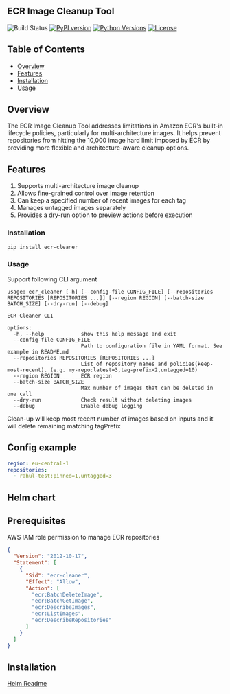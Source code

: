 ## ECR Image Cleanup Tool

![Build Status](https://github.com/rahulinux/ecr-cleaner/actions/workflows/python-tests.yml/badge.svg)
[![PyPI version](https://badge.fury.io/py/ecr-cleaner.svg)](https://badge.fury.io/py/ecr-cleaner)
[![Python Versions](https://img.shields.io/pypi/pyversions/ecr-cleaner.svg)](https://pypi.org/project/ecr-cleaner/)
[![License](https://img.shields.io/github/license/rahulinux/ecr-cleaner.svg)](LICENSE)

## Table of Contents
- [Overview](#overview)
- [Features](#features)
- [Installation](#installation)
- [Usage](#usage)


## Overview

The ECR Image Cleanup Tool addresses limitations in Amazon ECR's built-in lifecycle policies, particularly for multi-architecture images. It helps prevent repositories from hitting the 10,000 image hard limit imposed by ECR by providing more flexible and architecture-aware cleanup options.

## Features

1. Supports multi-architecture image cleanup
2. Allows fine-grained control over image retention
3. Can keep a specified number of recent images for each tag
4. Manages untagged images separately
5. Provides a dry-run option to preview actions before execution


### Installation

```shell
pip install ecr-cleaner
```

### Usage

Support following CLI argument

```shell
usage: ecr_cleaner [-h] [--config-file CONFIG_FILE] [--repositories REPOSITORIES [REPOSITORIES ...]] [--region REGION] [--batch-size BATCH_SIZE] [--dry-run] [--debug]

ECR Cleaner CLI

options:
  -h, --help            show this help message and exit
  --config-file CONFIG_FILE
                        Path to configuration file in YAML format. See example in README.md
  --repositories REPOSITORIES [REPOSITORIES ...]
                        List of repository names and policies(keep-most-recent). (e.g. my-repo:latest=3,tag-prefix=2,untagged=10)
  --region REGION       ECR region
  --batch-size BATCH_SIZE
                        Max number of images that can be deleted in one call
  --dry-run             Check result without deleting images
  --debug               Enable debug logging
```

Clean-up will keep most recent number of images based on inputs and it will delete remaining matching tagPrefix

## Config example

```yaml
region: eu-central-1
repositories:
  - rahul-test:pinned=1,untagged=3
```

## Helm chart

## Prerequisites

AWS IAM role permission to manage ECR repositories

```json
{
  "Version": "2012-10-17",
  "Statement": [
    {
      "Sid": "ecr-cleaner",
      "Effect": "Allow",
      "Action": [
        "ecr:BatchDeleteImage",
        "ecr:BatchGetImage",
        "ecr:DescribeImages",
        "ecr:ListImages",
        "ecr:DescribeRepositories"
      ]
    }
  ]
}
```

## Installation

[Helm Readme](./charts/ecr-cleaner/README.md)
